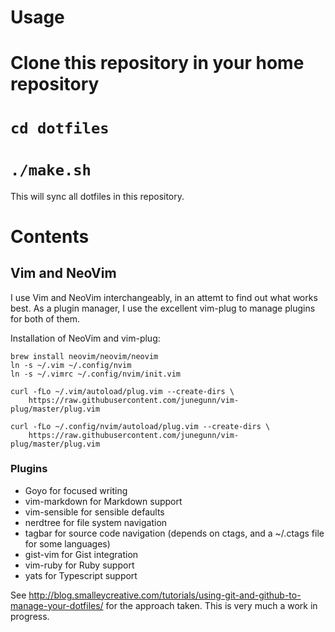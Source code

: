 # Usage

# Clone this repository in your home repository
# `cd dotfiles`
# `./make.sh`

This will sync all dotfiles in this repository.

# Contents

## Vim and NeoVim

I use Vim and NeoVim interchangeably, in an attemt to find out what works best. As a plugin manager, I use the excellent vim-plug to manage plugins for both of them.

Installation of NeoVim and vim-plug:

```
brew install neovim/neovim/neovim
ln -s ~/.vim ~/.config/nvim
ln -s ~/.vimrc ~/.config/nvim/init.vim

curl -fLo ~/.vim/autoload/plug.vim --create-dirs \
    https://raw.githubusercontent.com/junegunn/vim-plug/master/plug.vim

curl -fLo ~/.config/nvim/autoload/plug.vim --create-dirs \
    https://raw.githubusercontent.com/junegunn/vim-plug/master/plug.vim
```

### Plugins

* Goyo for focused writing
* vim-markdown for Markdown support
* vim-sensible for sensible defaults
* nerdtree for file system navigation
* tagbar for source code navigation (depends on ctags, and a ~/.ctags file for some languages)
* gist-vim for Gist integration
* vim-ruby for Ruby support
* yats for Typescript support

See http://blog.smalleycreative.com/tutorials/using-git-and-github-to-manage-your-dotfiles/ for the approach taken. This is very much a work in progress.
